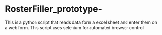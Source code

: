 # RosterFiller_prototype-
This is a python script that reads data form a excel sheet and enter them on a web form. This script uses selenium for automated browser control.
